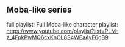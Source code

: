 ## Moba-like series
full playlist: Full Moba-like character playlist:  
https://www.youtube.com/playlist?list=PLM-z_4FpkPwMQ6cxKnOL8S4WEaAyF6gB9

